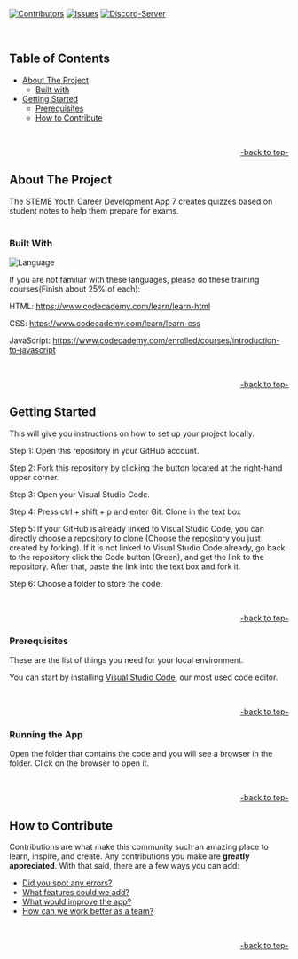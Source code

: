 <a name="readme-top"></a>


[![Contributors][contributors-shield]][contributors-url]
[![Issues][issues-shield]][issues-url]
[![Discord-Server][discord-shield]][discord-url]


<!-- Logo -->
<br />

<!-- shortcuts -->

## Table of Contents
- [ About The Project](#about-the-project)
  - [ Built with](#built-with)
- [ Getting Started](#getting-started)
  - [ Prerequisites](#prerequisites)
  - [ How to Contribute](#how-to-contribute)

<br>
<p align="right"><a href="#readme-top">-back to top-</a></p>


## About The Project

The STEME Youth Career Development
App 7 creates quizzes based on student notes to help them prepare for exams.
<br>
<br>


### Built With

![Language](https://github.com/J12aGuan/app-7/assets/96441175/039c31d2-f7e7-4983-9130-13bc57ede620)


If you are not familiar with these languages, please do these training courses(Finish about 25% of each):

HTML: https://www.codecademy.com/learn/learn-html

CSS: https://www.codecademy.com/learn/learn-css

JavaScript: https://www.codecademy.com/enrolled/courses/introduction-to-javascript

<br>
<p align="right"><a href="#readme-top">-back to top-</a></p>


## Getting Started

This will give you instructions on how to set up your project locally.

Step 1: Open this repository in your GitHub account.

Step 2: Fork this repository by clicking the button located at the right-hand upper corner. 

Step 3: Open your Visual Studio Code.

Step 4: Press ctrl + shift + p and enter Git: Clone in the text box

Step 5: If your GitHub is already linked to Visual Studio Code, you can directly choose a repository to clone (Choose the repository you just created by forking). If it is not linked to Visual Studio Code already, go back to the repository click the Code button (Green), and get the link to the repository. After that, paste the link into the text box and fork it. 

Step 6: Choose a folder to store the code. 

<br>
<p align="right"><a href="#readme-top">-back to top-</a></p>


### Prerequisites

These are the list of things you need for your local environment. 

You can start by installing <a href="https://code.visualstudio.com/">Visual Studio Code</a>, our most used code editor. 

<br>
<p align="right"><a href="#readme-top">-back to top-</a></p>


### Running the App

Open the folder that contains the code and you will see a browser in the folder. Click on the browser to open it.

<br>
<p align="right"><a href="#readme-top">-back to top-</a></p>


## How to Contribute

Contributions are what make this community such an amazing place to learn, inspire, and create. Any contributions you make are **greatly appreciated**. With that said, there are a few ways you can add:

- [Did you spot any errors?](https://github.com/STEM-E-Youth-Career-Development-Program/app-7/issues/new)
- [What features could we add?](https://github.com/STEM-E-Youth-Career-Development-Program/app-7/issues/new)
- [What would improve the app?](https://github.com/STEM-E-Youth-Career-Development-Program/app-7/issues/new) 
- [How can we work better as a team?](https://github.com/STEM-E-Youth-Career-Development-Program/app-7/issues/new)

<br>
<p align="right"><a href="#readme-top">-back to top-</a></p>


<!-- Links -->
[contributors-shield]: https://img.shields.io/github/contributors/STEM-E-Youth-Career-Development-Program/map-app.svg?style=for-the-badge

[contributors-url]: https://github.com/STEM-E-Youth-Career-Development-Program/map-app/graphs/contributors

[issues-shield]: https://img.shields.io/github/issues/STEM-E-Youth-Career-Development-Program/map-app.svg?style=for-the-badge
[issues-url]: https://github.com/STEM-E-Youth-Career-Development-Program/map-app/issues

[discord-shield]: https://img.shields.io/badge/dynamic/json?url=https%3A%2F%2Fdiscord.com%2Fapi%2Finvites%2FNKDkE52HhH%3Fwith_counts%3Dtrue&query=%24.approximate_presence_count&suffix=%20Online&style=for-the-badge&logo=Discord&logoColor=white&label=Discord&color=%235864f4

[discord-url]: https://discord.gg/2EuA82Xayg
